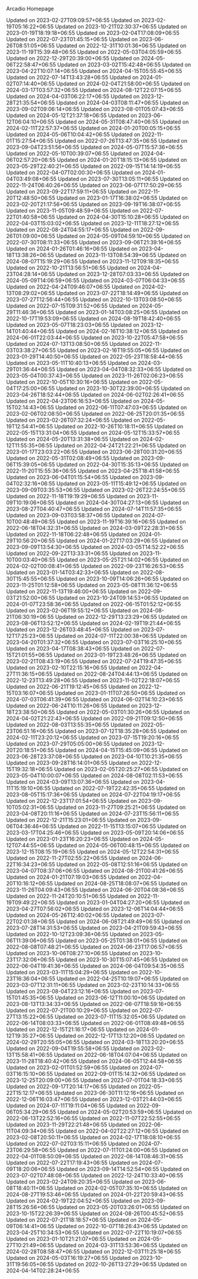 Arcadio Homepage


Updated on 2023-02-27T09:09:57+06:55
Updated on 2023-02-19T05:16:22+06:55
Updated on 2023-10-21T02:30:37+06:55
Updated on 2023-01-19T18:19:18+06:55
Updated on 2023-02-04T17:08:09+06:55
Updated on 2022-07-23T01:45:15+06:55
Updated on 2023-06-26T08:51:05+06:55
Updated on 2022-12-31T10:01:36+06:55
Updated on 2023-11-19T15:39:48+06:55
Updated on 2022-05-03T04:05:59+06:55
Updated on 2022-12-29T20:39:00+06:55
Updated on 2024-05-06T22:58:47+06:55
Updated on 2023-03-02T15:42:48+06:55
Updated on 2023-04-22T10:07:14+06:55
Updated on 2024-04-15T05:55:45+06:55
Updated on 2022-07-14T13:43:28+06:55
Updated on 2024-01-02T07:14:40+06:55
Updated on 2024-02-04T21:58:00+06:55
Updated on 2024-03-17T03:57:32+06:55
Updated on 2024-08-12T22:07:15+06:55
Updated on 2024-04-03T06:22:17+06:55
Updated on 2023-12-28T21:35:54+06:55
Updated on 2024-04-03T08:11:47+06:55
Updated on 2023-09-02T09:06:14+06:55
Updated on 2023-08-01T05:07:43+06:55
Updated on 2024-05-12T21:37:18+06:55
Updated on 2023-06-12T06:04:10+06:55
Updated on 2024-05-31T08:47:40+06:55
Updated on 2024-02-11T22:57:37+06:55
Updated on 2024-01-20T00:05:15+06:55
Updated on 2024-05-06T10:04:42+06:55
Updated on 2022-11-01T15:27:54+06:55
Updated on 2022-07-26T13:47:35+06:55
Updated on 2023-09-04T23:51:56+06:55
Updated on 2024-05-07T15:57:36+06:55
Updated on 2022-05-10T00:39:07+06:55
Updated on 2024-04-06T02:57:20+06:55
Updated on 2024-01-20T18:15:13+06:55
Updated on 2023-05-29T22:40:21+06:55
Updated on 2022-09-15T14:14:19+06:55
Updated on 2022-04-07T02:00:30+06:55
Updated on 2024-01-04T03:49:08+06:55
Updated on 2023-07-30T13:05:11+06:55
Updated on 2022-11-24T06:40:26+06:55
Updated on 2023-06-07T17:50:29+06:55
Updated on 2023-09-22T17:59:11+06:55
Updated on 2022-11-20T12:48:50+06:55
Updated on 2023-01-17T16:38:02+06:55
Updated on 2023-02-20T21:17:56+06:55
Updated on 2023-09-19T16:38:07+06:55
Updated on 2023-11-05T09:48:59+06:55
Updated on 2022-07-22T01:40:58+06:55
Updated on 2024-04-30T15:10:28+06:55
Updated on 2022-04-03T15:03:02+06:55
Updated on 2023-12-11T18:27:12+06:55
Updated on 2022-08-24T04:55:17+06:55
Updated on 2022-09-26T01:09:00+06:55
Updated on 2024-05-09T04:59:10+06:55
Updated on 2022-07-30T08:11:33+06:55
Updated on 2023-09-06T21:39:16+06:55
Updated on 2024-01-26T01:46:16+06:55
Updated on 2023-04-18T13:38:26+06:55
Updated on 2023-11-13T08:54:39+06:55
Updated on 2024-08-07T15:19:29+06:55
Updated on 2023-11-12T09:18:35+06:55
Updated on 2022-10-21T13:56:51+06:55
Updated on 2024-04-23T04:28:14+06:55
Updated on 2023-12-28T07:03:33+06:55
Updated on 2024-05-09T14:06:59+06:55
Updated on 2024-03-07T06:04:33+06:55
Updated on 2022-04-24T09:46:07+06:55
Updated on 2024-02-13T08:29:02+06:55
Updated on 2023-07-22T18:14:49+06:55
Updated on 2023-07-27T12:56:44+06:55
Updated on 2022-10-13T03:08:50+06:55
Updated on 2022-07-15T09:31:52+06:55
Updated on 2024-05-29T11:46:36+06:55
Updated on 2023-01-14T03:08:25+06:55
Updated on 2022-10-17T19:53:09+06:55
Updated on 2024-08-19T18:42:40+06:55
Updated on 2023-05-07T18:23:03+06:55
Updated on 2023-12-14T01:40:44+06:55
Updated on 2024-02-16T10:38:12+06:55
Updated on 2024-06-01T22:03:44+06:55
Updated on 2023-10-22T05:47:58+06:55
Updated on 2024-07-13T13:08:50+06:55
Updated on 2022-11-03T03:38:27+06:55
Updated on 2023-02-16T19:55:05+06:55
Updated on 2023-01-29T14:40:50+06:55
Updated on 2022-05-23T18:58:44+06:55
Updated on 2023-05-11T10:40:13+06:55
Updated on 2024-03-29T01:36:44+06:55
Updated on 2023-04-04T08:32:33+06:55
Updated on 2023-05-04T00:37:43+06:55
Updated on 2023-11-26T02:06:23+06:55
Updated on 2022-10-05T10:30:16+06:55
Updated on 2022-05-04T17:25:00+06:55
Updated on 2023-10-30T22:39:00+06:55
Updated on 2023-04-26T18:52:44+06:55
Updated on 2024-06-02T02:26:41+06:55
Updated on 2022-04-23T06:16:53+06:55
Updated on 2024-05-15T02:14:43+06:55
Updated on 2022-06-11T07:47:03+06:55
Updated on 2023-02-06T02:08:50+06:55
Updated on 2022-06-25T20:01:35+06:55
Updated on 2023-02-26T07:32:24+06:55
Updated on 2022-05-19T12:54:41+06:55
Updated on 2022-10-26T10:18:11+06:55
Updated on 2022-05-15T13:31:04+06:55
Updated on 2024-05-12T15:33:57+06:55
Updated on 2024-05-20T13:31:38+06:55
Updated on 2024-02-12T11:55:35+06:55
Updated on 2022-04-24T21:22:21+06:55
Updated on 2023-01-17T23:03:22+06:55
Updated on 2023-06-28T00:31:20+06:55
Updated on 2022-05-31T02:08:49+06:55
Updated on 2023-09-06T15:39:05+06:55
Updated on 2022-04-30T15:35:13+06:55
Updated on 2022-11-20T15:55:36+06:55
Updated on 2023-04-25T18:41:58+06:55
Updated on 2023-06-04T01:15:54+06:55
Updated on 2023-09-04T02:32:16+06:55
Updated on 2023-05-11T15:49:12+06:55
Updated on 2023-09-09T03:35:53+06:55
Updated on 2023-02-26T22:24:55+06:55
Updated on 2022-11-18T19:19:29+06:55
Updated on 2023-11-09T10:19:06+06:55
Updated on 2024-04-30T04:27:13+06:55
Updated on 2023-08-27T04:40:47+06:55
Updated on 2024-07-14T11:57:35+06:55
Updated on 2023-09-03T03:58:37+06:55
Updated on 2024-07-10T00:48:49+06:55
Updated on 2023-11-19T16:39:16+06:55
Updated on 2022-06-18T04:32:31+06:55
Updated on 2024-03-09T22:28:31+06:55
Updated on 2022-11-18T06:22:48+06:55
Updated on 2024-01-29T10:56:20+06:55
Updated on 2024-01-22T17:03:29+06:55
Updated on 2023-09-09T13:54:30+06:55
Updated on 2024-03-05T14:52:22+06:55
Updated on 2022-09-22T13:33:31+06:55
Updated on 2023-11-10T00:03:40+06:55
Updated on 2023-05-25T21:14:02+06:55
Updated on 2024-02-02T00:08:41+06:55
Updated on 2022-09-23T16:26:53+06:55
Updated on 2023-01-14T03:42:33+06:55
Updated on 2022-08-30T15:45:55+06:55
Updated on 2023-10-09T14:06:26+06:55
Updated on 2023-11-25T01:12:58+06:55
Updated on 2023-05-08T11:36:12+06:55
Updated on 2022-11-13T19:46:00+06:55
Updated on 2022-09-03T21:52:00+06:55
Updated on 2023-10-24T09:14:53+06:55
Updated on 2024-01-07T23:58:36+06:55
Updated on 2022-06-15T01:52:12+06:55
Updated on 2023-02-06T19:55:12+06:55
Updated on 2024-08-21T06:30:19+06:55
Updated on 2022-12-29T13:23:29+06:55
Updated on 2023-08-06T13:52:12+06:55
Updated on 2024-02-19T19:21:44+06:55
Updated on 2023-12-26T03:48:45+06:55
Updated on 2023-07-12T17:25:23+06:55
Updated on 2024-07-11T22:00:38+06:55
Updated on 2023-04-20T01:37:32+06:55
Updated on 2023-07-03T16:25:10+06:55
Updated on 2023-04-17T08:38:43+06:55
Updated on 2022-07-15T21:01:55+06:55
Updated on 2023-01-19T23:48:26+06:55
Updated on 2023-02-21T08:43:19+06:55
Updated on 2022-07-24T19:47:35+06:55
Updated on 2023-02-10T22:15:16+06:55
Updated on 2022-04-27T11:36:15+06:55
Updated on 2022-08-24T04:44:13+06:55
Updated on 2022-12-23T13:49:28+06:55
Updated on 2023-11-02T22:18:07+06:55
Updated on 2022-06-21T19:12:45+06:55
Updated on 2022-12-15T03:16:07+06:55
Updated on 2023-01-11T07:26:50+06:55
Updated on 2024-07-03T06:41:39+06:55
Updated on 2024-06-02T14:10:23+06:55
Updated on 2022-06-24T10:11:26+06:55
Updated on 2023-12-18T23:38:50+06:55
Updated on 2022-05-03T01:30:26+06:55
Updated on 2024-04-02T21:22:43+06:55
Updated on 2022-09-21T09:12:50+06:55
Updated on 2022-08-03T13:55:35+06:55
Updated on 2022-05-23T06:51:16+06:55
Updated on 2023-07-12T18:35:28+06:55
Updated on 2024-02-11T23:20:12+06:55
Updated on 2023-07-15T19:20:16+06:55
Updated on 2023-07-29T05:05:00+06:55
Updated on 2023-12-20T20:18:51+06:55
Updated on 2024-04-15T15:45:09+06:55
Updated on 2023-06-28T23:37:08+06:55
Updated on 2023-04-10T10:21:35+06:55
Updated on 2023-09-28T16:14:01+06:55
Updated on 2022-12-15T19:32:18+06:55
Updated on 2023-02-05T20:25:27+06:55
Updated on 2023-05-04T10:00:07+06:55
Updated on 2024-08-08T02:11:53+06:55
Updated on 2024-03-09T13:07:36+06:55
Updated on 2023-04-11T15:19:10+06:55
Updated on 2022-07-19T22:42:35+06:55
Updated on 2023-08-05T15:17:36+06:55
Updated on 2024-07-22T04:19:17+06:55
Updated on 2022-12-23T17:01:54+06:55
Updated on 2023-09-10T05:02:31+06:55
Updated on 2023-11-27T09:25:21+06:55
Updated on 2023-04-08T20:11:16+06:55
Updated on 2024-07-23T15:56:11+06:55
Updated on 2022-12-21T15:23:01+06:55
Updated on 2023-09-06T04:36:46+06:55
Updated on 2022-11-15T13:15:07+06:55
Updated on 2023-03-17T04:25:46+06:55
Updated on 2023-05-09T20:14:06+06:55
Updated on 2023-01-23T16:20:23+06:55
Updated on 2024-05-12T07:44:55+06:55
Updated on 2024-05-06T00:48:15+06:55
Updated on 2023-12-15T08:15:19+06:55
Updated on 2024-05-12T22:54:31+06:55
Updated on 2022-11-27T02:55:22+06:55
Updated on 2024-06-22T16:34:23+06:55
Updated on 2022-05-08T12:51:16+06:55
Updated on 2023-04-07T08:37:06+06:55
Updated on 2024-08-21T00:41:26+06:55
Updated on 2024-01-21T07:19:03+06:55
Updated on 2022-04-20T10:16:12+06:55
Updated on 2024-08-25T18:08:07+06:55
Updated on 2023-11-26T04:09:43+06:55
Updated on 2024-06-20T04:08:36+06:55
Updated on 2022-11-24T20:10:51+06:55
Updated on 2022-11-19T09:49:22+06:55
Updated on 2023-01-04T04:27:20+06:55
Updated on 2023-04-27T07:56:02+06:55
Updated on 2023-12-06T14:04:44+06:55
Updated on 2024-05-26T12:40:02+06:55
Updated on 2023-07-22T02:01:38+06:55
Updated on 2024-06-08T21:49:49+06:55
Updated on 2023-07-28T14:31:53+06:55
Updated on 2023-04-21T09:59:43+06:55
Updated on 2022-10-12T23:09:36+06:55
Updated on 2023-05-06T11:39:06+06:55
Updated on 2023-05-25T01:38:01+06:55
Updated on 2022-08-08T07:48:21+06:55
Updated on 2024-06-23T17:06:57+06:55
Updated on 2023-10-06T08:27:10+06:55
Updated on 2023-10-23T17:32:06+06:55
Updated on 2023-10-30T15:07:45+06:55
Updated on 2022-06-04T19:41:36+06:55
Updated on 2024-06-04T09:54:35+06:55
Updated on 2023-03-11T15:04:29+06:55
Updated on 2022-10-23T16:36:04+06:55
Updated on 2022-04-25T10:19:07+06:55
Updated on 2023-03-07T12:31:11+06:55
Updated on 2023-02-23T10:14:33+06:55
Updated on 2023-08-04T23:12:16+06:55
Updated on 2023-07-15T01:45:35+06:55
Updated on 2023-06-12T11:00:10+06:55
Updated on 2023-08-13T13:34:33+06:55
Updated on 2022-06-07T18:59:16+06:55
Updated on 2022-07-21T00:10:29+06:55
Updated on 2022-07-27T13:15:22+06:55
Updated on 2023-07-11T15:32:05+06:55
Updated on 2022-06-14T08:03:33+06:55
Updated on 2022-06-01T08:49:48+06:55
Updated on 2022-12-15T21:16:17+06:55
Updated on 2024-01-12T19:35:27+06:55
Updated on 2022-12-17T13:12:20+06:55
Updated on 2024-02-29T20:55:05+06:55
Updated on 2024-03-18T13:20:20+06:55
Updated on 2022-09-04T19:55:58+06:55
Updated on 2023-02-13T15:58:41+06:55
Updated on 2022-06-18T04:07:04+06:55
Updated on 2023-11-28T18:40:42+06:55
Updated on 2024-06-05T12:44:58+06:55
Updated on 2023-02-01T01:52:59+06:55
Updated on 2024-07-03T16:15:10+06:55
Updated on 2022-09-01T15:14:32+06:55
Updated on 2023-12-25T20:09:00+06:55
Updated on 2023-07-01T04:18:33+06:55
Updated on 2022-09-17T20:14:17+06:55
Updated on 2022-05-22T15:12:17+06:55
Updated on 2023-06-30T11:12:16+06:55
Updated on 2022-12-06T16:03:47+06:55
Updated on 2023-12-03T21:44:03+06:55
Updated on 2024-07-11T19:11:04+06:55
Updated on 2022-09-06T05:34:29+06:55
Updated on 2024-05-02T20:53:59+06:55
Updated on 2022-06-13T22:52:16+06:55
Updated on 2022-11-07T22:52:55+06:55
Updated on 2023-11-29T22:21:48+06:55
Updated on 2022-06-11T04:09:34+06:55
Updated on 2022-04-02T22:27:12+06:55
Updated on 2023-02-08T20:50:11+06:55
Updated on 2024-02-17T18:08:10+06:55
Updated on 2022-07-02T03:15:11+06:55
Updated on 2024-07-23T06:29:58+06:55
Updated on 2022-07-11T01:24:00+06:55
Updated on 2022-04-01T08:50:09+06:55
Updated on 2022-08-14T08:46:31+06:55
Updated on 2022-07-22T17:19:43+06:55
Updated on 2024-07-09T18:20:06+06:55
Updated on 2023-09-14T14:52:54+06:55
Updated on 2023-07-02T07:48:08+06:55
Updated on 2022-12-24T10:33:40+06:55
Updated on 2023-02-24T09:20:35+06:55
Updated on 2023-06-08T18:40:11+06:55
Updated on 2024-02-05T07:35:10+06:55
Updated on 2024-08-27T19:53:46+06:55
Updated on 2024-01-22T20:59:43+06:55
Updated on 2024-02-19T22:04:52+06:55
Updated on 2023-09-28T15:26:56+06:55
Updated on 2023-05-20T03:26:01+06:55
Updated on 2023-10-15T22:26:39+06:55
Updated on 2024-08-26T00:45:52+06:55
Updated on 2022-07-21T18:18:57+06:55
Updated on 2024-05-09T06:14:41+06:55
Updated on 2022-10-07T18:26:43+06:55
Updated on 2023-04-25T10:34:53+06:55
Updated on 2022-07-22T10:19:07+06:55
Updated on 2023-01-10T21:21:07+06:55
Updated on 2024-05-27T10:21:49+06:55
Updated on 2024-03-31T13:53:36+06:55
Updated on 2024-02-28T08:58:47+06:55
Updated on 2022-12-03T11:25:18+06:55
Updated on 2024-05-03T16:19:27+06:55
Updated on 2023-10-31T19:56:05+06:55
Updated on 2022-10-26T13:27:29+06:55
Updated on 2024-04-14T02:28:24+06:55